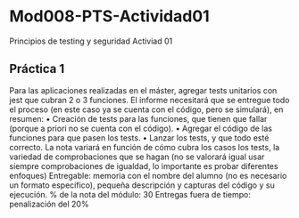 # Mod008-PTS-Actividad01
Principios de testing y seguridad Activiad 01

## Práctica 1
Para las aplicaciones realizadas en el máster, agregar tests unitarios con jest que cubran 2 o 3
funciones. El informe necesitará que se entregue todo el proceso (en este caso ya se cuenta con
el código, pero se simulará), en resumen:
• Creación de tests para las funciones, que tienen que fallar (porque a priori no se cuenta
con el código).
• Agregar el código de las funciones para que pasen los tests.
• Lanzar los tests, y que todo esté correcto.
La nota variará en función de cómo cubra los casos los tests, la variedad de comprobaciones que
se hagan (no se valorará igual usar siempre comprobaciones de igualdad, lo importante es probar
diferentes enfoques)
Entregable: memoria con el nombre del alumno (no es necesario un formato específico),
pequeña descripción y capturas del código y su ejecución.
% de la nota del módulo: 30
Entregas fuera de tiempo: penalización del 20%
